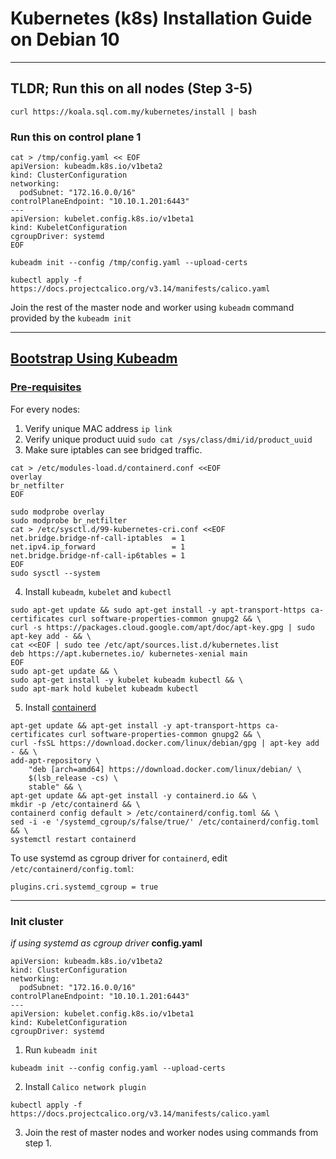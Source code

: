 # Kubernetes (k8s) Installation Guide on Debian 10
---
## TLDR; Run this on all nodes (Step 3-5)
```
curl https://koala.sql.com.my/kubernetes/install | bash
```
### Run this on control plane 1
```
cat > /tmp/config.yaml << EOF
apiVersion: kubeadm.k8s.io/v1beta2
kind: ClusterConfiguration
networking:
  podSubnet: "172.16.0.0/16"
controlPlaneEndpoint: "10.10.1.201:6443" 
---
apiVersion: kubelet.config.k8s.io/v1beta1
kind: KubeletConfiguration
cgroupDriver: systemd
EOF
```
```
kubeadm init --config /tmp/config.yaml --upload-certs
```
```
kubectl apply -f https://docs.projectcalico.org/v3.14/manifests/calico.yaml
```
Join the rest of the master node and worker using `kubeadm` command provided by the `kubeadm init`

---
## [Bootstrap Using Kubeadm](https://kubernetes.io/docs/setup/production-environment/tools/kubeadm/high-availability/)

### [Pre-requisites](https://kubernetes.io/docs/setup/production-environment/tools/kubeadm/install-kubeadm/#before-you-begin)
For every nodes:
1. Verify unique MAC address  `ip link`
2. Verify unique product uuid `sudo cat /sys/class/dmi/id/product_uuid`
3. Make sure iptables can see bridged traffic.
```
cat > /etc/modules-load.d/containerd.conf <<EOF
overlay
br_netfilter
EOF

sudo modprobe overlay
sudo modprobe br_netfilter
cat > /etc/sysctl.d/99-kubernetes-cri.conf <<EOF
net.bridge.bridge-nf-call-iptables  = 1
net.ipv4.ip_forward                 = 1
net.bridge.bridge-nf-call-ip6tables = 1
EOF
sudo sysctl --system
```
4. Install `kubeadm`, `kubelet` and `kubectl`
```
sudo apt-get update && sudo apt-get install -y apt-transport-https ca-certificates curl software-properties-common gnupg2 && \
curl -s https://packages.cloud.google.com/apt/doc/apt-key.gpg | sudo apt-key add - && \
cat <<EOF | sudo tee /etc/apt/sources.list.d/kubernetes.list
deb https://apt.kubernetes.io/ kubernetes-xenial main
EOF
sudo apt-get update && \
sudo apt-get install -y kubelet kubeadm kubectl && \
sudo apt-mark hold kubelet kubeadm kubectl 
```
5. Install [containerd](https://kubernetes.io/docs/setup/production-environment/container-runtimes/#containerd)
```
apt-get update && apt-get install -y apt-transport-https ca-certificates curl software-properties-common gnupg2 && \
curl -fsSL https://download.docker.com/linux/debian/gpg | apt-key add - && \
add-apt-repository \
    "deb [arch=amd64] https://download.docker.com/linux/debian/ \
    $(lsb_release -cs) \
    stable" && \
apt-get update && apt-get install -y containerd.io && \
mkdir -p /etc/containerd && \
containerd config default > /etc/containerd/config.toml && \
sed -i -e '/systemd_cgroup/s/false/true/' /etc/containerd/config.toml && \
systemctl restart containerd
```

To use systemd as cgroup driver for `containerd`, edit `/etc/containerd/config.toml`:
```
plugins.cri.systemd_cgroup = true
```


---
### Init cluster
*if using systemd as cgroup driver*
**config.yaml**
```
apiVersion: kubeadm.k8s.io/v1beta2
kind: ClusterConfiguration
networking:
  podSubnet: "172.16.0.0/16"
controlPlaneEndpoint: "10.10.1.201:6443" 
---
apiVersion: kubelet.config.k8s.io/v1beta1
kind: KubeletConfiguration
cgroupDriver: systemd
```
1. Run `kubeadm init`
```
kubeadm init --config config.yaml --upload-certs 
```
2. Install `Calico network plugin`
```
kubectl apply -f https://docs.projectcalico.org/v3.14/manifests/calico.yaml
```
3. Join the rest of master nodes and worker nodes using commands from step 1. 